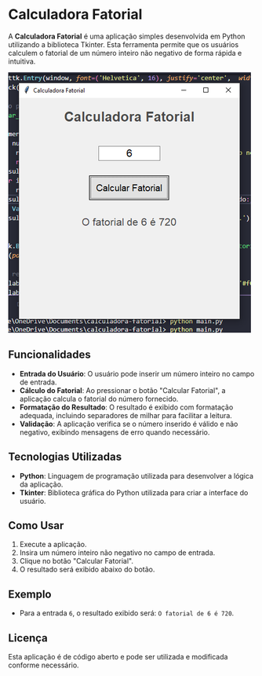 # Calculadora Fatorial

A **Calculadora Fatorial** é uma aplicação simples desenvolvida em Python utilizando a biblioteca Tkinter. Esta ferramenta permite que os usuários calculem o fatorial de um número inteiro não negativo de forma rápida e intuitiva.

![Imagem da Calculadora Fatorial](img-calculadora.png)  <!-- Substitua pelo link da sua imagem -->

## Funcionalidades

- **Entrada do Usuário**: O usuário pode inserir um número inteiro no campo de entrada.
- **Cálculo do Fatorial**: Ao pressionar o botão "Calcular Fatorial", a aplicação calcula o fatorial do número fornecido.
- **Formatação do Resultado**: O resultado é exibido com formatação adequada, incluindo separadores de milhar para facilitar a leitura.
- **Validação**: A aplicação verifica se o número inserido é válido e não negativo, exibindo mensagens de erro quando necessário.

## Tecnologias Utilizadas

- **Python**: Linguagem de programação utilizada para desenvolver a lógica da aplicação.
- **Tkinter**: Biblioteca gráfica do Python utilizada para criar a interface do usuário.

## Como Usar

1. Execute a aplicação.
2. Insira um número inteiro não negativo no campo de entrada.
3. Clique no botão "Calcular Fatorial".
4. O resultado será exibido abaixo do botão.

## Exemplo

- Para a entrada `6`, o resultado exibido será: `O fatorial de 6 é 720`.

## Licença

Esta aplicação é de código aberto e pode ser utilizada e modificada conforme necessário.
